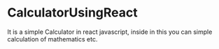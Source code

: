 # CalculatorUsingReact
It is a simple Calculator in react javascript, inside in this you can simple calculation of mathematics etc.
